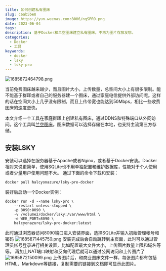 ```yaml
---
title: 如何创建私有图床
slug: c6ab5be8
image: https://yun.weenas.com:8006/ngSPRO.png
date: 2023-06-04
tags: 
description: 基于Docker和兰空图床建立私有图床，不再为图片存放发愁。
categories:
  - Docker
  - 工具
keywords:
  - docker
  - lsky
  - lsky-pro
---
```


![1685872464798.png](https://yun.weenas.com:8006/ngSPRO.png)

当前免费图床越来越少，而且图片大小，上传数量，总空间大小上有很多限制。能不能基于群晖或者自己的服务器建一个图床，通过家庭电信提供外部访问呢。这样的话在空间大小上几乎没有限制，而且上传带宽也能达到50Mbps，相比一些收费图床的速度更快。

本文介绍一个工具在家庭群晖上创建私有图床，通过DDNS和特殊端口从外网访问。这个工具叫[兰空图床](https://www.lsky.pro/)，图床数据可以选择存储在本地，也支持主流第三方存储。

## 安装LSKY
安装可以选择在服务器基于Apache或者Nginx，或者基于Docker安装。Docker相对来说更简单，使用SQLite也不用单独配置和维护数据库，性能对于个人使用或者少量用户使用问题不大。
通过下面的命令下载和安装：
```
docker pull halcyonazure/lsky-pro-docker
```
装好后启动一个Docker实例：
```
docker run -d --name lsky-pro \
	--restart unless-stopped \
	-p 8090:8090 \
	-v /volume2/docker/lsky:/var/www/html \
	-e WEB_PORT=8090 \
	halcyonazure/lsky-pro-docker:latest
```
此时通过浏览器访问8090端口进入安装界面，选择SQLite并输入初始管理帐号和密码
![1685871445750.png](https://yun.weenas.com:8006/4vwYAj.png)
安装完成后会自动跳转到主页面，此时可以通过管理员帐号登录进行相关设置，比如配置最大文件大小，上传图片数量上限和域名等等。
再加上NAT端口映射和反向代理后就可以通过公网访问和上传图片了
![1685872150099.png](https://yun.weenas.com:8006/YFWfGK.png)
上传图片后，和商业图床文件一样，每张图片都有包括HTML、Markdown等链接，复制需要的链接到文档即可显示此图片。
